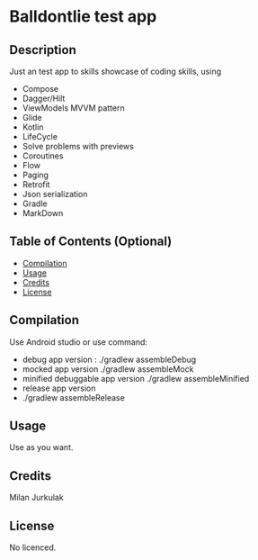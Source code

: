 # Balldontlie test app

## Description

Just an test app to skills showcase of coding skills, using

- Compose
- Dagger/Hilt
- ViewModels MVVM pattern
- Glide
- Kotlin
- LifeCycle
- Solve problems with previews
- Coroutines
- Flow
- Paging
- Retrofit
- Json serialization
- Gradle
- MarkDown

## Table of Contents (Optional)

- [Compilation](#compilation)
- [Usage](#usage)
- [Credits](#credits)
- [License](#license)

## Compilation

Use Android studio or use command:

- debug app version :
./gradlew assembleDebug 
- mocked app version
./gradlew assembleMock
- minified debuggable app version
./gradlew assembleMinified
- release app version
- ./gradlew assembleRelease

## Usage

Use as you want.

## Credits

Milan Jurkulak

## License

No licenced.